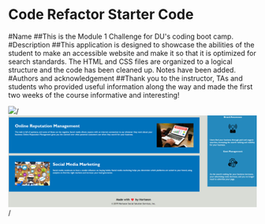 # Code Refactor Starter Code
#Name
    ##This is the Module 1 Challenge for DU's coding boot camp.
#Description
    ##This application is designed to showcase the abilities of the student to make an accessible website and make it so that it is optimized for search standards. 
    The HTML and CSS files are organized to a logical structure and the code has been cleaned up. Notes have been added.
#Authors and acknowledgement 
    ##Thank you to the instructor, TAs and students who provided useful information along the way and made the first two weeks of the course informative and interesting!  

<img src="/assets/images/Screenshots/Screenshot1.png">/
<img src="/assets/images/Screenshots/screenshot2.png">/




